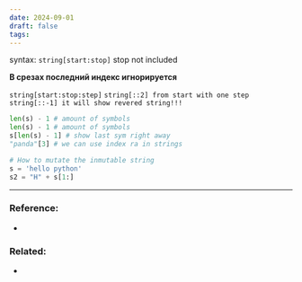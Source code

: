 ```yaml
---
date: 2024-09-01
draft: false
tags:
---
```

syntax: `string[start:stop]` stop not included

**В срезах последний индекс игнорируется**

`string[start:stop:step]`
`string[::2] from start with one step`
`string[::-1] it will show revered string!!!`

```python
len(s) - 1 # amount of symbols
len(s) - 1 # amount of symbols
s[len(s) - 1] # show last sym right away
"panda"[3] # we can use index ra in strings

# How to mutate the inmutable string
s = 'hello python'
s2 = "H" + s[1:]
```


---
### Reference:
- 

### Related:
- 